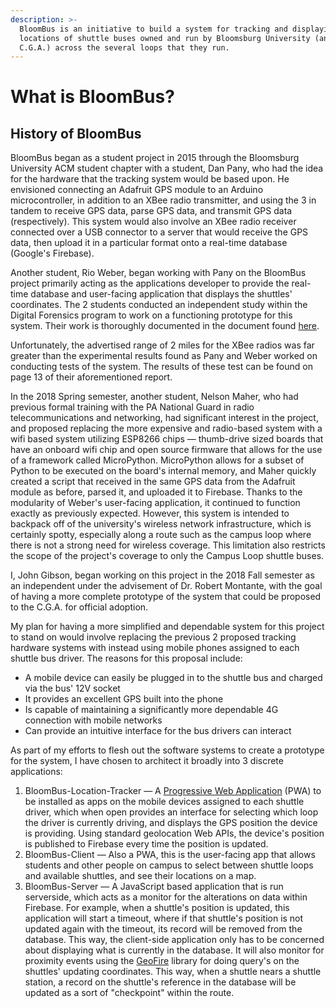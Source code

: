 ```yaml
---
description: >-
  BloomBus is an initiative to build a system for tracking and displaying the
  locations of shuttle buses owned and run by Bloomsburg University (and the
  C.G.A.) across the several loops that they run.
---
```


# What is BloomBus?

## History of BloomBus

BloomBus began as a student project in 2015 through the Bloomsburg University ACM student chapter with a student, Dan Pany, who had the idea for the hardware that the tracking system would be based upon. He envisioned connecting an Adafruit GPS module to an Arduino microcontroller, in addition to an XBee radio transmitter, and using the 3 in tandem to receive GPS data, parse GPS data, and transmit GPS data \(respectively\). This system would also involve an XBee radio receiver connected over a USB connector to a server that would receive the GPS data, then upload it in a particular format onto a real-time database \(Google's Firebase\).

Another student, Rio Weber, began working with Pany on the BloomBus project primarily acting as the applications developer to provide the real-time database and user-facing application that displays the shuttles' coordinates. The 2 students conducted an independent study within the Digital Forensics program to work on a functioning prototype for this system. Their work is thoroughly documented in the document found [here](https://github.com/BloomBus/gitbook/blob/master/Pany%20%26%20Weber%20-%20BloomBus%20Project.pdf).

Unfortunately, the advertised range of 2 miles for the XBee radios was far greater than the experimental results found as Pany and Weber worked on conducting tests of the system. The results of these test can be found on page 13 of their aforementioned report.

In the 2018 Spring semester, another student, Nelson Maher, who had previous formal training with the PA National Guard in radio telecommunications and networking, had significant interest in the project, and proposed replacing the more expensive and radio-based system with a wifi based system utilizing ESP8266 chips — thumb-drive sized boards that have an onboard wifi chip and open source firmware that allows for the use of a framework called MicroPython. MicroPython allows for a subset of Python to be executed on the board's internal memory, and Maher quickly created a script that received in the same GPS data from the Adafruit module as before, parsed it, and uploaded it to Firebase. Thanks to the modularity of Weber's user-facing application, it continued to function exactly as previously expected. However, this system is intended to backpack off of the university's wireless network infrastructure, which is certainly spotty, especially along a route such as the campus loop where there is not a strong need for wireless coverage. This limitation also restricts the scope of the project's coverage to only the Campus Loop shuttle buses.

I, John Gibson, began working on this project in the 2018 Fall semester as an independent under the advisement of Dr. Robert Montante, with the goal of having a more complete prototype of the system that could be proposed to the C.G.A. for official adoption. 

My plan for having a more simplified and dependable system for this project to stand on would involve replacing the previous 2 proposed tracking hardware systems with instead using mobile phones assigned to each shuttle bus driver. The reasons for this proposal include:

* A mobile device can easily be plugged in to the shuttle bus and charged via the bus' 12V socket
* It provides an excellent GPS built into the phone
* Is capable of maintaining a significantly more dependable 4G connection with mobile networks
* Can provide an intuitive interface for the bus drivers can interact 

As part of my efforts to flesh out the software systems to create a prototype for the system, I have chosen to architect it broadly into 3 discrete applications:

1. BloomBus-Location-Tracker — A [Progressive Web Application](https://developers.google.com/web/progressive-web-apps/) \(PWA\) to be installed as apps on the mobile devices assigned to each shuttle driver, which when open provides an interface for selecting which loop the driver is currently driving, and displays the GPS position the device is providing. Using standard geolocation Web APIs, the device's position is published to Firebase every time the position is updated.
2. BloomBus-Client — Also a PWA, this is the user-facing app that allows students and other people on campus to select between shuttle loops and available shuttles, and see their locations on a map.
3. BloomBus-Server — A JavaScript based application that is run serverside, which acts as a monitor for the alterations on data within Firebase. For example, when a shuttle's position is updated, this application will start a timeout, where if that shuttle's position is not updated again with the timeout, its record will be removed from the database. This way, the client-side application only has to be concerned about displaying what is currently in the database. It will also monitor for proximity events using the [GeoFire](https://github.com/firebase/geofire-js) library for doing query's on the shuttles' updating coordinates. This way, when a shuttle nears a shuttle station, a record on the shuttle's reference in the database will be updated as a sort of "checkpoint" within the route.



